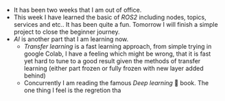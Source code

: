 - It has been two weeks that I am out of office.
- This week I have learned the basic of *ROS2* including nodes, topics, services and etc.. It has been quite a fun. Tomorrow I will finish a simple project to close the beginner journey.
- *AI* is another part that I am learning now.
	- *Transfer learning* is a fast learning approach, from simple trying in google Colab, I have a feeling which might be wrong, that it is fast yet hard to tune to a good result given the methods of transfer learning (either part frozen or fully frozen with new layer added behind)
	- Concurrently I am reading the famous *Deep learning* 🌸 book. The one thing I feel is the regretion tha